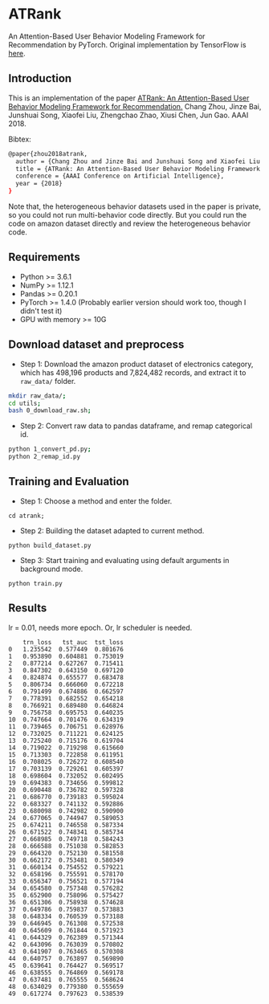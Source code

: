 # ATRank
An Attention-Based User Behavior Modeling Framework for Recommendation by PyTorch.
Original implementation by TensorFlow is [here](https://github.com/jinze1994/ATRank).

## Introduction
This is an implementation of the paper [ATRank: An Attention-Based User Behavior Modeling Framework for Recommendation.](https://arxiv.org/abs/1711.06632) Chang Zhou, Jinze Bai, Junshuai Song, Xiaofei Liu, Zhengchao Zhao, Xiusi Chen, Jun Gao. AAAI 2018.

Bibtex:
```sh
@paper{zhou2018atrank,
  author = {Chang Zhou and Jinze Bai and Junshuai Song and Xiaofei Liu and Zhengchao Zhao and Xiusi Chen and Jun Gao},
  title = {ATRank: An Attention-Based User Behavior Modeling Framework for Recommendation},
  conference = {AAAI Conference on Artificial Intelligence},
  year = {2018}
}
```

Note that, the heterogeneous behavior datasets used in the paper is private, so you could not run multi-behavior code directly.
But you could run the code on amazon dataset directly and review the heterogeneous behavior code.

## Requirements
* Python >= 3.6.1
* NumPy >= 1.12.1
* Pandas >= 0.20.1
* PyTorch >= 1.4.0 (Probably earlier version should work too, though I didn't test it)
* GPU with memory >= 10G

## Download dataset and preprocess
* Step 1: Download the amazon product dataset of electronics category, which has 498,196 products and 7,824,482 records, and extract it to `raw_data/` folder.
```sh
mkdir raw_data/;
cd utils;
bash 0_download_raw.sh;
```
* Step 2: Convert raw data to pandas dataframe, and remap categorical id.
```sh
python 1_convert_pd.py;
python 2_remap_id.py
```

## Training and Evaluation
* Step 1: Choose a method and enter the folder.
```
cd atrank;
```
* Step 2: Building the dataset adapted to current method.
```
python build_dataset.py
```
* Step 3: Start training and evaluating using default arguments in background mode. 
```
python train.py
```

## Results
lr = 0.01, needs more epoch. Or, lr scheduler is needed.

```
    trn_loss   tst_auc  tst_loss                       
0   1.235542  0.577449  0.801676                                        
1   0.953890  0.604881  0.753019                                                 
2   0.877214  0.627267  0.715411 
3   0.847302  0.643150  0.697120                                                                                              
4   0.824874  0.655577  0.683478
5   0.806734  0.666060  0.672218
6   0.791499  0.674886  0.662597
7   0.778391  0.682552  0.654218
8   0.766921  0.689480  0.646824
9   0.756758  0.695753  0.640235
10  0.747664  0.701476  0.634319
11  0.739465  0.706751  0.628976
12  0.732025  0.711221  0.624125
13  0.725240  0.715176  0.619704
14  0.719022  0.719298  0.615660
15  0.713303  0.722858  0.611951
16  0.708025  0.726272  0.608540
17  0.703139  0.729261  0.605397
18  0.698604  0.732052  0.602495
19  0.694383  0.734656  0.599812
20  0.690448  0.736782  0.597328
21  0.686770  0.739183  0.595024
22  0.683327  0.741132  0.592886
23  0.680098  0.742982  0.590900
24  0.677065  0.744947  0.589053
25  0.674211  0.746558  0.587334
26  0.671522  0.748341  0.585734
27  0.668985  0.749718  0.584243
28  0.666588  0.751038  0.582853
29  0.664320  0.752130  0.581558
30  0.662172  0.753481  0.580349
31  0.660134  0.754552  0.579221
32  0.658196  0.755591  0.578170
33  0.656347  0.756521  0.577194
34  0.654580  0.757348  0.576282
35  0.652900  0.758096  0.575427
36  0.651306  0.758938  0.574628
37  0.649786  0.759837  0.573883
38  0.648334  0.760539  0.573188
39  0.646945  0.761308  0.572538
40  0.645609  0.761844  0.571923
41  0.644329  0.762389  0.571344
42  0.643096  0.763039  0.570802
43  0.641907  0.763465  0.570308
44  0.640757  0.763897  0.569890
45  0.639641  0.764427  0.569517
46  0.638555  0.764869  0.569178
47  0.637481  0.765555  0.568624
48  0.634029  0.779380  0.555659
49  0.617274  0.797623  0.538539
```
